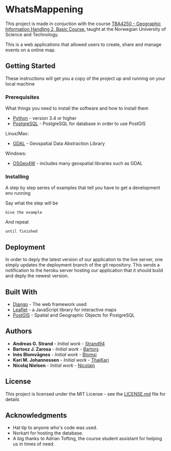 # WhatsMappening

This project is made in conjuction with the course [TBA4250 - Geographic Information Handling 2, Basic Course.](https://www.ntnu.edu/studies/courses/TBA4250#tab=omEmnet) taught at the Norwegian University of Science and Technology.

This is a web applications that allowed users to create, share and manage events on a online map.

## Getting Started

These instructions will get you a copy of the project up and running on your local machine

### Prerequisites

What things you need to install the software and how to install them

* [Python](https://www.python.org/) - version 3.4 or higher
* [PostgreSQL](https://www.postgresql.org/) - PostgreSQL for database in order to use PostGIS

Linux/Max:
* [GDAL](http://www.gdal.org/) - Geospatial Data Abstraction Library

Windows:
* [OSGeo4W](https://trac.osgeo.org/osgeo4w/) - includes many geospatial libraries such as GDAL


### Installing

A step by step series of examples that tell you have to get a development env running

Say what the step will be

```
Give the example
```

And repeat

```
until finished
```

## Deployment

In order to deply the latest version of our application to the live server, one simply updates the deployment branch of the git repository. This sends a notification to the heroku server hosting our application that it should build and deply the newest version. 


## Built With

* [Django](https://www.djangoproject.com/) - The web framework used
* [Leaflet](http://leafletjs.com/) - a JavaScript library for interactive maps
* [PostGIS](http://postgis.net/) - Spatial and Geographic Objects for PostgreSQL

## Authors

* **Andreas G. Strand** - *Initial work* - [Strand94](https://github.com/Strand94)
* **Bartosz J. Zarosa** - *Initial work* - [Bartors](https://github.com/Bartors)
* **Inès Blomvågnes** - *Initial work* - [Blomsi](https://github.com/blomsi)
* **Kari M. Johannessen** - *Initial work* - [ThaiKari](https://github.com/ThaiKari)
* **Nicolaj Nielsen** - *Initial work* - [Nicolajn](https://github.com/nicolajn)


## License

This project is licensed under the MIT License - see the [LICENSE.md](LICENSE.md) file for details

## Acknowledgments

* Hat tip to anyone who's code was used.
* Norkart for hosting the database.
* A big thanks to Adrian Tofting, the course student assistant for helping us in times of need.

